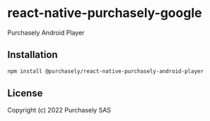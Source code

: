 # react-native-purchasely-google

Purchasely Android Player

## Installation

```sh
npm install @purchasely/react-native-purchasely-android-player
```
## License

Copyright (c) 2022 Purchasely SAS
